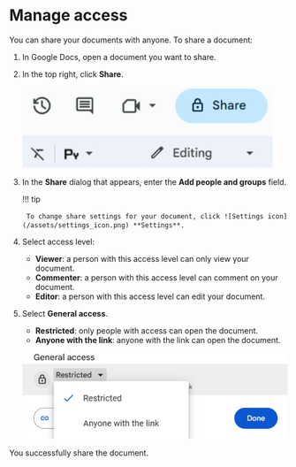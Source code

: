 # **Manage access**

You can share your documents with anyone. To share a document:

1. In Google Docs, open a document you want to share.
2. In the top right, click **Share**.

    ![Share button](/assets/share_button.png)

3. In the **Share** dialog that appears, enter the **Add people and groups** field.

    !!! tip

        To change share settings for your document, click ![Settings icon](/assets/settings_icon.png) **Settings**.

4. Select access level:
    - **Viewer**: a person with this access level can only view your document.
    - **Commenter**: a person with this access level can comment on your document.
    - **Editor**: a person with this access level can edit your document.
5. Select **General access**.
    - **Restricted**: only people with access can open the document.
    - **Anyone with the link**: anyone with the link can open the document.

    ![General access](/assets/general_access_image.png)

You successfully share the document.
